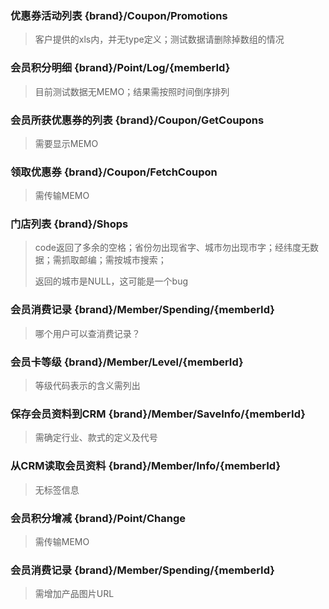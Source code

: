 ### 优惠券活动列表 {brand}/Coupon/Promotions

> 客户提供的xls内，并无type定义；测试数据请删除掉数组的情况

### 会员积分明细 {brand}/Point/Log/{memberId}

> 目前测试数据无MEMO；结果需按照时间倒序排列

### 会员所获优惠券的列表 {brand}/Coupon/GetCoupons

> 需要显示MEMO

### 领取优惠券 {brand}/Coupon/FetchCoupon

> 需传输MEMO

### 门店列表 {brand}/Shops

> code返回了多余的空格；省份勿出现省字、城市勿出现市字；经纬度无数据；需抓取邮编；需按城市搜索；
> 
> 返回的城市是NULL，这可能是一个bug

### 会员消费记录 {brand}/Member/Spending/{memberId}

> 哪个用户可以查消费记录？

### 会员卡等级 {brand}/Member/Level/{memberId}

> 等级代码表示的含义需列出

### 保存会员资料到CRM {brand}/Member/SaveInfo/{memberId}

> 需确定行业、款式的定义及代号

### 从CRM读取会员资料 {brand}/Member/Info/{memberId}

> 无标签信息

### 会员积分增减 {brand}/Point/Change

> 需传输MEMO

### 会员消费记录 {brand}/Member/Spending/{memberId}

> 需增加产品图片URL
